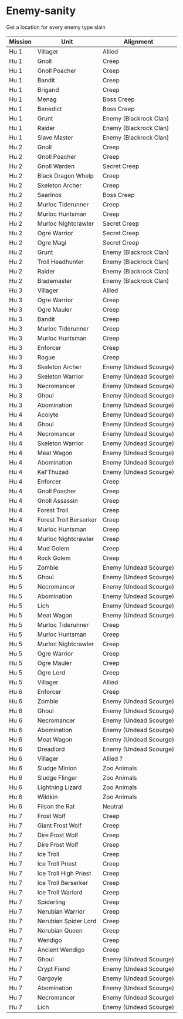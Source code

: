 # Enemy-sanity
Get a location for every enemy type slain

| Mission   | Unit                   | Alignment              |
| --------- | ---------------------- | ---------------------- |
| Hu 1      | Villager               | Allied                 |
| Hu 1      | Gnoll                  | Creep                  |
| Hu 1      | Gnoll Poacher          | Creep                  |
| Hu 1      | Bandit                 | Creep                  |
| Hu 1      | Brigand                | Creep                  |
| Hu 1      | Menag                  | Boss Creep             |
| Hu 1      | Benedict               | Boss Creep             |
| Hu 1      | Grunt                  | Enemy (Blackrock Clan) |
| Hu 1      | Raider                 | Enemy (Blackrock Clan) |
| Hu 1      | Slave Master           | Enemy (Blackrock Clan) |
| Hu 2      | Gnoll                  | Creep                  |
| Hu 2      | Gnoll Poacher          | Creep                  |
| Hu 2      | Gnoll Warden           | Secret Creep           |
| Hu 2      | Black Dragon Whelp     | Creep                  |
| Hu 2      | Skeleton Archer        | Creep                  |
| Hu 2      | Searinox               | Boss Creep             |
| Hu 2      | Murloc Tiderunner      | Creep                  |
| Hu 2      | Murloc Huntsman        | Creep                  |
| Hu 2      | Murloc Nightcrawler    | Secret Creep           |
| Hu 2      | Ogre Warrior           | Secret Creep           |
| Hu 2      | Ogre Magi              | Secret Creep           |
| Hu 2      | Grunt                  | Enemy (Blackrock Clan) |
| Hu 2      | Troll Headhunter       | Enemy (Blackrock Clan) |
| Hu 2      | Raider                 | Enemy (Blackrock Clan) |
| Hu 2      | Blademaster            | Enemy (Blackrock Clan) |
| Hu 3      | Villager               | Allied                 |
| Hu 3      | Ogre Warrior           | Creep                  |
| Hu 3      | Ogre Mauler            | Creep                  |
| Hu 3      | Bandit                 | Creep                  |
| Hu 3      | Murloc Tiderunner      | Creep                  |
| Hu 3      | Murloc Huntsman        | Creep                  |
| Hu 3      | Enforcer               | Creep                  |
| Hu 3      | Rogue                  | Creep                  |
| Hu 3      | Skeleton Archer        | Enemy (Undead Scourge) |
| Hu 3      | Skeleton Warrior       | Enemy (Undead Scourge) |
| Hu 3      | Necromancer            | Enemy (Undead Scourge) |
| Hu 3      | Ghoul                  | Enemy (Undead Scourge) |
| Hu 3      | Abomination            | Enemy (Undead Scourge) |
| Hu 4      | Acolyte                | Enemy (Undead Scourge) |
| Hu 4      | Ghoul                  | Enemy (Undead Scourge) |
| Hu 4      | Necromancer            | Enemy (Undead Scourge) |
| Hu 4      | Skeleton Warrior       | Enemy (Undead Scourge) |
| Hu 4      | Meat Wagon             | Enemy (Undead Scourge) |
| Hu 4      | Abomination            | Enemy (Undead Scourge) |
| Hu 4      | Kel'Thuzad             | Enemy (Undead Scourge) |
| Hu 4      | Enforcer               | Creep                  |
| Hu 4      | Gnoll Poacher          | Creep                  |
| Hu 4      | Gnoll Assassin         | Creep                  |
| Hu 4      | Forest Troll           | Creep                  |
| Hu 4      | Forest Troll Berserker | Creep                  |
| Hu 4      | Murloc Huntsman        | Creep                  |
| Hu 4      | Murloc Nightcrawler    | Creep                  |
| Hu 4      | Mud Golem              | Creep                  |
| Hu 4      | Rock Golem             | Creep                  |
| Hu 5      | Zombie                 | Enemy (Undead Scourge) |
| Hu 5      | Ghoul                  | Enemy (Undead Scourge) |
| Hu 5      | Necromancer            | Enemy (Undead Scourge) |
| Hu 5      | Abomination            | Enemy (Undead Scourge) |
| Hu 5      | Lich                   | Enemy (Undead Scourge) |
| Hu 5      | Meat Wagon             | Enemy (Undead Scourge) |
| Hu 5      | Murloc Tiderunner      | Creep                  |
| Hu 5      | Murloc Huntsman        | Creep                  |
| Hu 5      | Murloc Nightcrawler    | Creep                  |
| Hu 5      | Ogre Warrior           | Creep                  |
| Hu 5      | Ogre Mauler            | Creep                  |
| Hu 5      | Ogre Lord              | Creep                  |
| Hu 5      | Villager               | Allied                 |
| Hu 6      | Enforcer               | Creep                  |
| Hu 6      | Zombie                 | Enemy (Undead Scourge) |
| Hu 6      | Ghoul                  | Enemy (Undead Scourge) |
| Hu 6      | Necromancer            | Enemy (Undead Scourge) |
| Hu 6      | Abomination            | Enemy (Undead Scourge) |
| Hu 6      | Meat Wagon             | Enemy (Undead Scourge) |
| Hu 6      | Dreadlord              | Enemy (Undead Scourge) |
| Hu 6      | Villager               | Allied ?               |
| Hu 6      | Sludge Minion          | Zoo Animals            |
| Hu 6      | Sludge Flinger         | Zoo Animals            |
| Hu 6      | Lightning Lizard       | Zoo Animals            |
| Hu 6      | Wildkin                | Zoo Animals            |
| Hu 6      | Filson the Rat         | Neutral                |
| Hu 7      | Frost Wolf             | Creep                  |
| Hu 7      | Giant Frost Wolf       | Creep                  |
| Hu 7      | Dire Frost Wolf        | Creep                  |
| Hu 7      | Dire Frost Wolf        | Creep                  |
| Hu 7      | Ice Troll              | Creep                  |
| Hu 7      | Ice Troll Priest       | Creep                  |
| Hu 7      | Ice Troll High Priest  | Creep                  |
| Hu 7      | Ice Troll Berserker    | Creep                  |
| Hu 7      | Ice Troll Warlord      | Creep                  |
| Hu 7      | Spiderling             | Creep                  |
| Hu 7      | Nerubian Warrior       | Creep                  |
| Hu 7      | Nerubian Spider Lord   | Creep                  |
| Hu 7      | Nerubian Queen         | Creep                  |
| Hu 7      | Wendigo                | Creep                  |
| Hu 7      | Ancient Wendigo        | Creep                  |
| Hu 7      | Ghoul                  | Enemy (Undead Scourge) |
| Hu 7      | Crypt Fiend            | Enemy (Undead Scourge) |
| Hu 7      | Gargoyle               | Enemy (Undead Scourge) |
| Hu 7      | Abomination            | Enemy (Undead Scourge) |
| Hu 7      | Necromancer            | Enemy (Undead Scourge) |
| Hu 7      | Lich                   | Enemy (Undead Scourge) |
